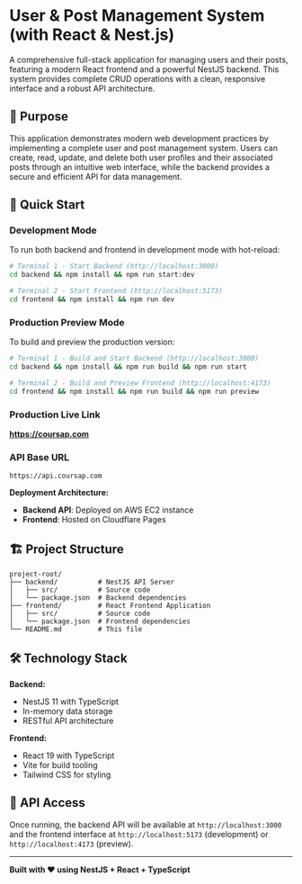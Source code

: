# User & Post Management System (with React & Nest.js)

A comprehensive full-stack application for managing users and their posts, featuring a modern React frontend and a powerful NestJS backend. This system provides complete CRUD operations with a clean, responsive interface and a robust API architecture.

## 🎯 Purpose

This application demonstrates modern web development practices by implementing a complete user and post management system. Users can create, read, update, and delete both user profiles and their associated posts through an intuitive web interface, while the backend provides a secure and efficient API for data management.

## 🚀 Quick Start

### Development Mode

To run both backend and frontend in development mode with hot-reload:

```bash
# Terminal 1 - Start Backend (http://localhost:3000)
cd backend && npm install && npm run start:dev

# Terminal 2 - Start Frontend (http://localhost:5173)
cd frontend && npm install && npm run dev
```

### Production Preview Mode

To build and preview the production version:

```bash
# Terminal 1 - Build and Start Backend (http://localhost:3000)
cd backend && npm install && npm run build && npm run start

# Terminal 2 - Build and Preview Frontend (http://localhost:4173)
cd frontend && npm install && npm run build && npm run preview
```

### Production Live Link

**https://coursap.com**

### API Base URL

`https://api.coursap.com`

**Deployment Architecture:**

- **Backend API**: Deployed on AWS EC2 instance
- **Frontend**: Hosted on Cloudflare Pages

## 🏗️ Project Structure

```
project-root/
├── backend/          # NestJS API Server
│   ├── src/          # Source code
│   └── package.json  # Backend dependencies
├── frontend/         # React Frontend Application
│   ├── src/          # Source code
│   └── package.json  # Frontend dependencies
└── README.md         # This file
```

## 🛠️ Technology Stack

**Backend:**

- NestJS 11 with TypeScript
- In-memory data storage
- RESTful API architecture

**Frontend:**

- React 19 with TypeScript
- Vite for build tooling
- Tailwind CSS for styling

## 📝 API Access

Once running, the backend API will be available at `http://localhost:3000` and the frontend interface at `http://localhost:5173` (development) or `http://localhost:4173` (preview).

---

**Built with ❤️ using NestJS + React + TypeScript**
